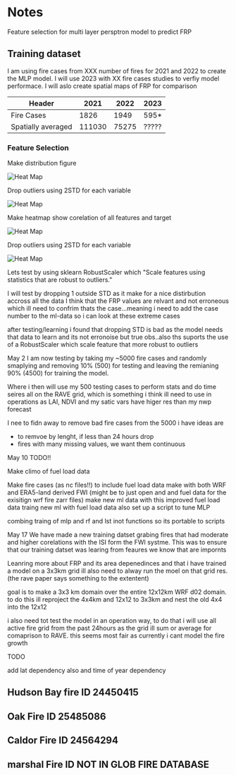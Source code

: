 # Notes

Feature selection for multi layer persptron model to predict FRP

## Training dataset
I am using fire cases from XXX number of fires for 2021 and 2022 to create the MLP model.
I will use 2023 with XX fire cases studies to verfiy model performace. I will aslo create spatial maps of FRP for comparison

| Header | 2021 | 2022 | 2023 |
|----------|----------|----------|----------|
| Fire Cases |  1826  |  1949  |  595*  |
| Spatially averaged | 111030   | 75275  |  ????? |

### Feature Selection


Make distribution figure

![Heat Map](../data/images/rave/mlp/features/distributions-as-is.png)


Drop outliers using 2STD for each variable

![Heat Map](../data/images/rave/mlp/features/distributions-2std.png)




Make heatmap show corelation of all features and target

![Heat Map](../data/images/rave/mlp/features/correlation_heatmap-as-is.png)


Drop outliers using 2STD for each variable

![Heat Map](../data/images/rave/mlp/features/correlation_heatmap-2std.png)



Lets test by using sklearn RobustScaler which "Scale features using statistics that are robust to outliers."


I will test by dropping 1 outside STD as it make for a nice distirbution accross all the data
I think that the FRP values are relvant and not erroneous which ill need to confrim thats the case...meaning i need to add the case number to the ml-data so i can look at these extreme cases



after testing/learning i found that dropping STD is bad as the model needs that data to learn and its not erronoise but true obs..also ths suports the use of a RobustScaler which scale feature that more robust to outliers

May 2
I am now testing by taking my ~5000 fire cases and randomly smaplying and removing 10% (500) for testing and leaving the remianing 90% (4500) for training the model.

Where i then will use my 500 testing cases to perform stats and do time seires all on the RAVE grid, which is something i think ill need to use in operations as LAI, NDVI and my satic vars have higer res than my nwp forecast

I nee to fidn away to remove bad fire cases from the 5000 i have
ideas are
- to remvoe by lenght, if less than 24 hours drop
- fires with many missing values, we want them continuous


May 10 TODO!!


Make climo of fuel load data

Make fire cases (as nc files!!) to include fuel load data
make with both WRF and ERA5-land derived FWI (might be to just open and and fuel data for the exisitign wrf fire zarr files)
make new ml data with this improved fuel load data
traing new ml with fuel load data
also set up a script to tune MLP


combing traing of mlp and rf and lst inot functions so its portable to scripts


May 17
We have made a new training datset grabing fires that had moderate and higher corelations with the ISI form the FWI systme. This was to ensure that our training datset was learing from feaures we know that are impornts

Leanring more about FRP and its area depenedinces and that i have trained a model on a 3x3km grid ill also need to alway run the moel on that grid res. (the rave paper says something to the extentent)

goal is to make a 3x3 km domain over the entire 12x12km WRF d02 domain. to do this ill reproject the 4x4km and 12x12 to 3x3km and nest the old 4x4 into the 12x12

i also need tot test the model in an operation way, to do that i will use all active fire grid from the past 24hours as the grid ill sum or average for comaprison to RAVE. this seems most fair as currently i cant model the fire growth



TODO

add lat dependency also and time of year dependency



## Hudson Bay fire ID 24450415
## Oak Fire ID 25485086
## Caldor Fire ID 24564294
## marshal Fire ID NOT IN GLOB FIRE DATABASE
